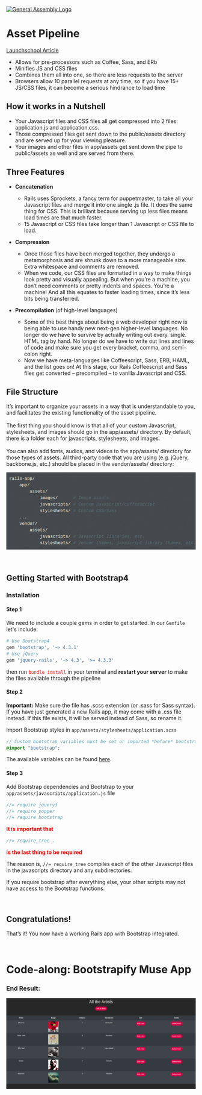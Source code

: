 [![General Assembly Logo](https://camo.githubusercontent.com/1a91b05b8f4d44b5bbfb83abac2b0996d8e26c92/687474703a2f2f692e696d6775722e636f6d2f6b6538555354712e706e67)](https://generalassemb.ly/education/software-engineering-immersive/)

# Asset Pipeline

[Launchschool Article](https://launchschool.com/blog/rails-asset-pipeline-best-practices)

- Allows for pre-processors such as Coffee, Sass, and ERb
- Minifies JS and CSS files
- Combines them all into one, so there are less requests to the server
- Browsers allow 10 parallel requests at any time, so if you have 15+ JS/CSS files, it can become a serious hindrance to load time

## How it works in a Nutshell

- Your Javascript files and CSS files all get compressed into 2 files: application.js and application.css. 
- Those compressed files get sent down to the public/assets directory and are served up for your viewing pleasure. 
- Your images and other files in app/assets get sent down the pipe to public/assets as well and are served from there.

## Three Features

- **Concatenation**
    - Rails uses Sprockets, a fancy term for puppetmaster, to take all your Javascript files and merge it into one single .js file. It does the same thing for CSS. This is brilliant because serving up less files means load times are that much faster.  
    - 15 Javascript or CSS files take longer than 1 Javascript or CSS file to load.

- **Compression**
    - Once those files have been merged together, they undergo a metamorphosis and are shrunk down to a more manageable size. Extra whitespace and comments are removed. 
    - When we code, our CSS files are formatted in a way to make things look pretty and visually appealing. But when you’re a machine, you don’t need comments or pretty indents and spaces. You’re a machine! And all this equates to faster loading times, since it’s less bits being transferred.

- **Precompilation** (of high-level languages)
    - Some of the best things about being a web developer right now is being able to use handy new next-gen higher-level languages. No longer do we have to survive by actually writing out every. single. HTML tag by hand. No longer do we have to write out lines and lines of code and make sure you get every bracket, comma, and semi-colon right. 
    - Now we have meta-languages like Coffeescript, Sass, ERB, HAML, and the list goes on! At this stage, our Rails Coffeescript and Sass files get converted – precompiled – to vanilla Javascript and CSS.


## File Structure

It’s important to organize your assets in a way that is understandable to you, and facilitates the existing functionality of the asset pipeline. 
<br><br>The first thing you should know is that all of your custom Javascript, stylesheets, and images should go in the app/assets/ directory. By default, there is a folder each for javascripts, stylesheets, and images. <br><br>You can also add fonts, audios, and videos to the app/assets/ directory for those types of assets. All third-party code that you are using (e.g. jQuery, backbone.js, etc.) should be placed in the vendor/assets/ directory:

![File Structure](./assets/images/file_structure.png)

<br>

## Getting Started with Bootstrap4

### Installation

#### Step 1
We need to include a couple gems in order to get started. In our `Gemfile` let's include:

```ruby
# Use Bootstrap4
gem 'bootstrap', '~> 4.3.1'
# Use jQuery
gem 'jquery-rails', '~> 4.3', '>= 4.3.3'
``` 

then run <span style="color:red">`bundle install`</span> in your terminal and **restart your server** to make the files available through the pipeline

#### Step 2

**Important:** Make sure the file has .scss extension (or .sass for Sass syntax). If you have just generated a new Rails app, it may come with a .css file instead. If this file exists, it will be served instead of Sass, so rename it.

Import Bootstrap styles in `app/assets/stylesheets/application.scss`

```scss
// Custom bootstrap variables must be set or imported *before* bootstrap.
@import "bootstrap";
```
The available variables can be found [here](https://github.com/twbs/bootstrap-rubygem/blob/master/assets/stylesheets/bootstrap/_variables.scss).

#### Step 3
Add Bootstrap dependencies and Bootstrap to your `app/assets/javascripts/application.js` file

```js
//= require jquery3
//= require popper
//= require bootstrap
```

<span style="color:red">**It is important that**</span>
```js
//= require_tree .
```
<span style="color:red">**is the last thing to be required**</span>


The reason is, `//= require_tree` compiles each of the other Javascript files in the javascripts directory and any subdirectories. 

If you require bootstrap after everything else, your other scripts may not have access to the Bootstrap functions.

<br>

## Congratulations!
That’s it! You now have a working Rails app with Bootstrap integrated.

<br>

# Code-along: Bootstrapify Muse App

### End Result:

![End Result](assets/images/muse.png)
